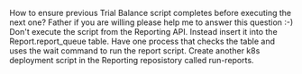 How to ensure previous Trial Balance script completes before executing the next one?
Father if you are willing please help me to answer this question :-)
Don't execute the script from the Reporting API. Instead insert it into the Report.report_queue table.
Have one process that checks the table and uses the wait command to run the report script.
Create another k8s deployment script in the Reporting reposistory called run-reports. 